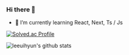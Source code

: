 ### Hi there 👋



- 🌱 I’m currently learning React, Next, Ts / Js



[![Solved.ac Profile](http://mazassumnida.wtf/api/v2/generate_badge?boj=vanc)](https://solved.ac/vanc/)


![leeuihyun's github stats](https://github-readme-stats.vercel.app/api?username=leeuihyun&show_icons=true)


